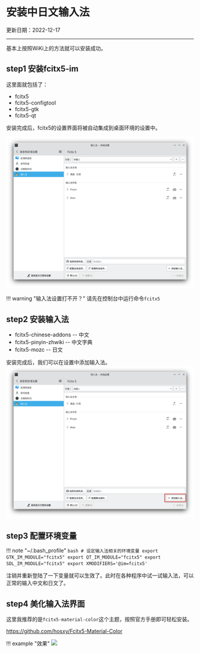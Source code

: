 # 安装中日文输入法

更新日期：2022-12-17

-----------------------
基本上按照WiKi上的方法就可以安装成功。

## step1 安装fcitx5-im

这里面就包括了：

- fcitx5
- fcitx5-configtool
- fcitx5-gtk
- fcitx5-qt

安装完成后，fcitx5的设置界面将被自动集成到桌面环境的设置中。

![](L0002/2022-12-17-10-29-03.png)

!!! warning "输入法设置打不开？"
    请先在控制台中运行命令`fcitx5`

## step2 安装输入法

- fcitx5-chinese-addons   -- 中文
- fcitx5-pinyin-zhwiki -- 中文字典
- fcitx5-mozc        -- 日文

安装完成后，我们可以在设置中添加输入法。
![](L0002/2022-12-17-10-33-00.png)

## step3 配置环境变量

!!! note "~/.bash_profile"
    ``` bash
    # 设定输入法相关的环境变量
    export GTK_IM_MODULE="fcitx5"
    export QT_IM_MODULE="fcitx5"
    export SDL_IM_MODULE="fcitx5"
    export XMODIFIERS='@im=fcitx5'
    ```

注销并重新登陆了一下变量就可以生效了。此时在各种程序中试一试输入法，可以正常的输入中文和日文了。

## step4 美化输入法界面

这里我推荐的是`fcitx5-material-color`这个主题，按照官方手册即可轻松安装。

https://github.com/hosxy/Fcitx5-Material-Color

!!! example "效果"
    <img src="../L0002/2022-12-17-10-44-13.png" style="max-width:30em" />
